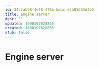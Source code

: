 ```yaml
---
id: 34cfab98-4ef8-476b-bdac-e3a01663d4b2
title: Engine server
desc: ''
updated: 1600107628855
created: 1600107628855
stub: false
---
```

# Engine server
